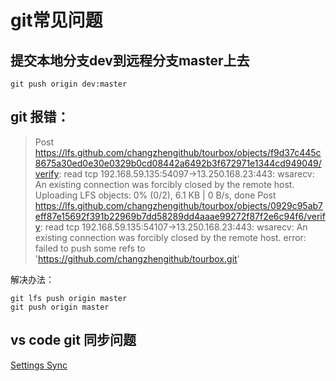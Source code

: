 # git常见问题

## 提交本地分支dev到远程分支master上去

```git
git push origin dev:master
```

## git 报错：

>Post https://lfs.github.com/changzhengithub/tourbox/objects/f9d37c445c8675a30ed0e30e0329b0cd08442a6492b3f672971e1344cd949049/verify: read tcp 192.168.59.135:54097->13.250.168.23:443: wsarecv: An existing connection was forcibly closed by the remote host.
Uploading LFS objects:   0% (0/2), 6.1 KB | 0 B/s, done
>Post https://lfs.github.com/changzhengithub/tourbox/objects/0929c95ab7eff87e15692f391b22969b7dd58289dd4aaae99272f87f2e6c94f6/verify: read tcp 192.168.59.135:54107->13.250.168.23:443: wsarecv: An existing connection was forcibly closed by the remote host.
>error: failed to push some refs to 'https://github.com/changzhengithub/tourbox.git'

解决办法：

```git
git lfs push origin master
git push origin master
```

## vs code git 同步问题

[Settings Sync](https://code.visualstudio.com/docs/editor/settings-sync)